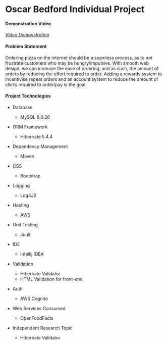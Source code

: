 # Oscar Bedford Individual Project

#### Demonstration Video
*[Video Demonstration](https://youtu.be/tXoNqoY-PEU)*


#### Problem Statement
Ordering pizza on the internet should be a seamless process, as to not
frustrate customers who may be hungry/impulsive. With smooth web design,
we can increase the ease of ordering, and as such, the amount of orders by reducing
the effort required to order. Adding a rewards system to incentivise repeat orders and
an account system to reduce the amount of clicks required to order/pay is the goal.

#### Project Technologies

* Database
  * MySQL 8.0.26

* ORM Framework
  * Hibernate 5.4.4

* Dependency Management
  * Maven
* CSS 
  * Bootstrap
* Logging
  * Log4J2
* Hosting
  * AWS
* Unit Testing
  * Junit
* IDE
  * Intellij IDEA
* Validation
  * Hibernate Validator
  * HTML Validation for front-end
* Auth
  * AWS Cognito
* Web Services Consumed
  * OpenFoodFacts
* Independent Research Topic
  * Hibernate Validator
  
